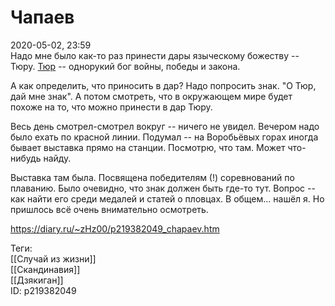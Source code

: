 Чапаев
=======

   
 2020-05-02, 23:59   
  Надо мне было как-то раз принести дары языческому божеству -- Тюру.  [Тюр](https://ru.wikipedia.org/wiki/%D0%A2%D1%8E%D1%80)  -- однорукий бог войны, победы и закона.   
   
 А как определить, что приносить в дар? Надо попросить знак. "О Тюр, дай мне знак". А потом смотреть, что в окружающем мире будет похоже на то, что можно принести в дар Тюру.   
   
 Весь день смотрел-смотрел вокруг -- ничего не увидел. Вечером надо было ехать по красной линии. Подумал -- на Воробьёвых горах иногда бывает выставка прямо на станции. Посмотрю, что там. Может что-нибудь найду.   
   
 Выставка там была. Посвящена победителям (!) соревнований по плаванию. Было очевидно, что знак должен быть где-то тут. Вопрос -- как найти его среди медалей и статей о пловцах. В общем... нашёл я. Но пришлось всё очень внимательно осмотреть.   
    
 <https://diary.ru/~zHz00/p219382049_chapaev.htm>   
   
 Теги:   
 [[Случай из жизни]]   
 [[Скандинавия]]   
 [[Дзякиган]]   
 ID: p219382049